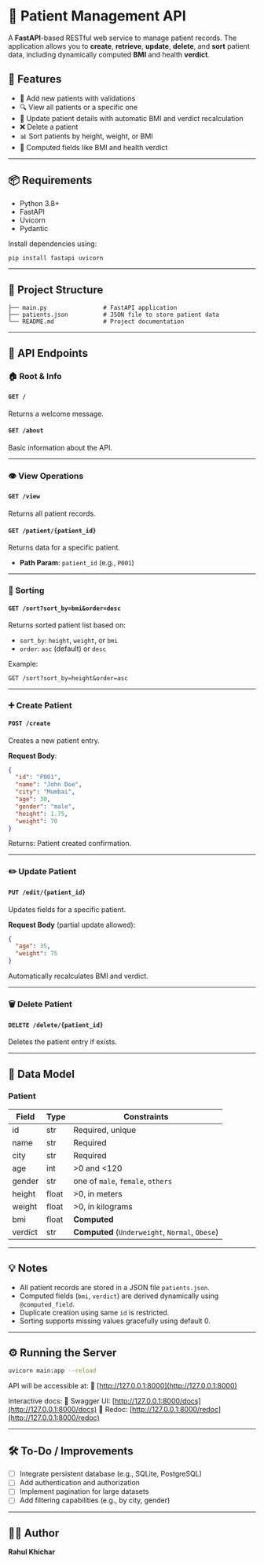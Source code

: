 # 🏥 Patient Management API

A **FastAPI**-based RESTful web service to manage patient records. The application allows you to **create**, **retrieve**, **update**, **delete**, and **sort** patient data, including dynamically computed **BMI** and health **verdict**.

## 🚀 Features

* 📄 Add new patients with validations
* 🔍 View all patients or a specific one
* 🔁 Update patient details with automatic BMI and verdict recalculation
* ❌ Delete a patient
* 📊 Sort patients by height, weight, or BMI
* 🧠 Computed fields like BMI and health verdict

---

## 📦 Requirements

* Python 3.8+
* FastAPI
* Uvicorn
* Pydantic

Install dependencies using:

```bash
pip install fastapi uvicorn
```

---

## 📁 Project Structure

```
├── main.py                # FastAPI application
├── patients.json          # JSON file to store patient data
└── README.md              # Project documentation
```

---

## 📌 API Endpoints

### 🏠 Root & Info

#### `GET /`

Returns a welcome message.

#### `GET /about`

Basic information about the API.

---

### 👁️ View Operations

#### `GET /view`

Returns all patient records.

#### `GET /patient/{patient_id}`

Returns data for a specific patient.

* **Path Param**: `patient_id` (e.g., `P001`)

---

### 🔁 Sorting

#### `GET /sort?sort_by=bmi&order=desc`

Returns sorted patient list based on:

* `sort_by`: `height`, `weight`, or `bmi`
* `order`: `asc` (default) or `desc`

Example:

```http
GET /sort?sort_by=height&order=asc
```

---

### ➕ Create Patient

#### `POST /create`

Creates a new patient entry.

**Request Body**:

```json
{
  "id": "P001",
  "name": "John Doe",
  "city": "Mumbai",
  "age": 30,
  "gender": "male",
  "height": 1.75,
  "weight": 70
}
```

Returns: Patient created confirmation.

---

### ✏️ Update Patient

#### `PUT /edit/{patient_id}`

Updates fields for a specific patient.

**Request Body** (partial update allowed):

```json
{
  "age": 35,
  "weight": 75
}
```

Automatically recalculates BMI and verdict.

---

### 🗑️ Delete Patient

#### `DELETE /delete/{patient_id}`

Deletes the patient entry if exists.

---

## 🧠 Data Model

### Patient

| Field   | Type  | Constraints                                     |
| ------- | ----- | ----------------------------------------------- |
| id      | str   | Required, unique                                |
| name    | str   | Required                                        |
| city    | str   | Required                                        |
| age     | int   | >0 and <120                                     |
| gender  | str   | one of `male`, `female`, `others`               |
| height  | float | >0, in meters                                   |
| weight  | float | >0, in kilograms                                |
| bmi     | float | **Computed**                                    |
| verdict | str   | **Computed** (`Underweight`, `Normal`, `Obese`) |

---

## 💡 Notes

* All patient records are stored in a JSON file `patients.json`.
* Computed fields (`bmi`, `verdict`) are derived dynamically using `@computed_field`.
* Duplicate creation using same `id` is restricted.
* Sorting supports missing values gracefully using default 0.

---

## ⚙️ Running the Server

```bash
uvicorn main:app --reload
```

API will be accessible at:
📍 [http://127.0.0.1:8000](http://127.0.0.1:8000)

Interactive docs:
📘 Swagger UI: [http://127.0.0.1:8000/docs](http://127.0.0.1:8000/docs)
📗 Redoc: [http://127.0.0.1:8000/redoc](http://127.0.0.1:8000/redoc)

---

## 🛠️ To-Do / Improvements

* [ ] Integrate persistent database (e.g., SQLite, PostgreSQL)
* [ ] Add authentication and authorization
* [ ] Implement pagination for large datasets
* [ ] Add filtering capabilities (e.g., by city, gender)

---

## 👨‍⚕️ Author

**Rahul Khichar**

